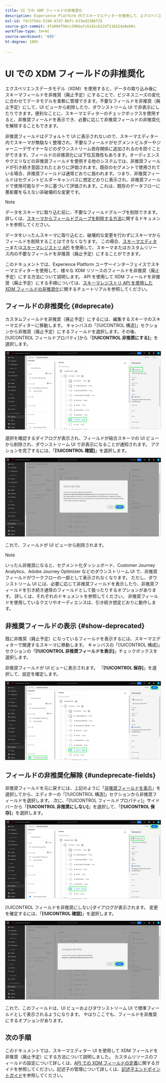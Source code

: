 ```yaml
---
title: UI での XDM フィールドの非推奨化
description: Experience Platform 内でスキーマエディターを使用して、エクスペリエンスデータモデル（XDM）フィールドを非推奨（廃止予定）にする方法を説明します。
exl-id: f4c5f58a-5190-47d7-8bfc-b33ed238bf25
source-git-commit: 4fa98df9dcc296ba7cb141cb22df116524a0eb0c
workflow-type: tm+mt
source-wordcount: '695'
ht-degree: 100%

---
```


# UI での XDM フィールドの非推奨化

エクスペリエンスデータモデル（XDM）を使用すると、データの取り込み後にスキーマフィールドを非推奨（廃止予定）にすることで、ビジネスニーズの変化に合わせてデータモデルを柔軟に管理できます。不要なフィールドを非推奨（廃止予定）にして、UI ビューから削除したり、ダウンストリーム UI で非表示にしたりできます。便利なことに、スキーマエディターのチェックボックスを使用すると、非推奨フィールドを表示でき、必要に応じて非推奨フィールドの非推奨化を解除することもできます。

非推奨フィールドはデフォルトで UI に表示されないので、スキーマエディター内でスキーマが無駄なく整理され、不要なフィールドがセグメントビルダーやジャーニーデザイナーなどのダウンストリーム依存関係に追加されるのを防ぐことができます。フィールドの非推奨化には下位互換性もあります。オーディエンスやクエリなどの非推奨フィールドを使用する他のシステムでは、非推奨フィールドが引き続き意図されたとおりに評価されます。既存のセグメントで使用されている場合、非推奨フィールドは通常どおりに扱われます。つまり、非推奨フィールドはセグメントビルダーキャンバスに想定どおりに表示され、非推奨フィールドで使用可能なデータに基づいて評価されます。これは、既存のデータフローに悪影響を与えない非破壊的な変更です。

>[!NOTE]
>
>データをスキーマに取り込む前に、不要なフィールドグループを削除できます。 詳しくは、[スキーマからフィールドグループを削除する方法](../ui/resources/schemas.md#remove-fields)に関するドキュメントを参照してください。

データをいったんスキーマに取り込むと、破壊的な変更を行わずにスキーマからフィールドを削除することはできなくなります。 この場合、[スキーマエディター](./create-schema-ui.md)または[スキーマレジストリ API](https://developer.adobe.com/experience-platform-apis/references/schema-registry/) を使用して、スキーマまたはカスタムリソース内の不要なフィールドを非推奨（廃止予定）にすることができます。

このドキュメントでは、Experience Platform ユーザーインターフェイスでスキーマエディターを使用して、様々な XDM リソースのフィールドを非推奨（廃止予定）にする方法について説明します。 API を使用して XDM フィールドを非推奨（廃止予定）にする手順については、[スキーマレジストリ API を使用した XDM フィールドの非推奨化](./field-deprecation-api.md)に関するチュートリアルを参照してください。

## フィールドの非推奨化 {#deprecate}

カスタムフィールドを非推奨（廃止予定）にするには、編集するスキーマのスキーマエディターに移動します。 キャンバスの「[!UICONTROL 構造]」セクションから非推奨（廃止予定）にするフィールドを選択します。その後、[!UICONTROL フィールドプロパティ]から「**[!UICONTROL 非推奨にする]**」を選択します。

![選択したフィールドと「非推奨にする」がハイライト表示されているスキーマエディター](../images/tutorials/field-deprecation/deprecate-single-field.png)

選択を確認するダイアログが表示され、フィールドが結合スキーマの UI ビューから削除され、ダウンストリーム UI で非表示になることが通知されます。 アクションを完了するには、「**[!UICONTROL 確認]**」を選択します。

![「確認」がハイライト表示されたフィールドを非推奨にするダイアログ](../images/tutorials/field-deprecation/deprecate-field-dialog.png)

これで、フィールドが UI ビューから削除されます。

>[!NOTE]
>
>いったん非推奨になると、セグメント化ダッシュボード、Customer Journey Analytics、Adobe Journey Optimizer などのダウンストリーム UI で、非推奨フィールドがワークフローの一部として表示されなくなります。 ただし、ダウンストリーム UI には、必要に応じて非推奨フィールドを表示したり、非推奨フィールドを引き続き通常のフィールドとして扱ったりするオプションがあります。 詳しくは、それぞれのドキュメントを参照してください。 非推奨フィールドを使用しているクエリやオーディエンスは、引き続き想定どおりに動作します。

## 非推奨フィールドの表示 {#show-deprecated}

既に非推奨（廃止予定）になっているフィールドを表示するには、スキーマエディターで関連するスキーマに移動します。 キャンバスの「[!UICONTROL 構成]」セクションの「**[!UICONTROL 非推奨フィールドを表示]**」チェックボックスを選択します。

非推奨フィールドが UI ビューに表示されます。 「**[!UICONTROL 保存]**」を選択して、設定を確定します。

![選択したフィールド、「非推奨フィールドを表示」および「保存」がハイライト表示されたスキーマエディター](../images/tutorials/field-deprecation/show-deprecated-fields.png)

## フィールドの非推奨化解除 {#undeprecate-fields}

非推奨フィールドを元に戻すには、上記のように「[非推奨フィールドを表示](#show-deprecated)」を選択してから、エディターの「[!UICONTROL 構造]」セクションから非推奨フィールドを選択します。 次に、「[!UICONTROL フィールドプロパティ]」サイドバーから「**[!UICONTROL 非推奨にしない]**」を選択して、「**[!UICONTROL 保存]**」を選択します。

![非推奨フィールド、「非推奨にしない」および「保存」がハイライト表示されたスキーマエディター](../images/tutorials/field-deprecation/undeprecate-single-field.png)

[!UICONTROL フィールドを非推奨にしない]ダイアログが表示されます。 変更を確定するには、「**[!UICONTROL 確認]**」を選択します。

![「確認」がハイライト表示された[!UICONTROL フィールドを非推奨にしない]ダイアログ](../images/tutorials/field-deprecation/undeprecate-field-dialog.png)

これで、このフィールドは、UI ビューおよびダウンストリーム UI で標準フィールドとして表示されるようになります。 やはりここでも、フィールドを非推奨にするオプションがあります。

## 次の手順

このドキュメントでは、スキーマエディター UI を使用して XDM フィールドを非推奨（廃止予定）にする方法について説明しました。 カスタムリソースのフィールドの設定について詳しくは、[API での XDM フィールドの定義](./custom-fields-api.md)に関するガイドを参照してください。記述子の管理について詳しくは、[記述子エンドポイントガイド](../api/descriptors.md)を参照してください。

